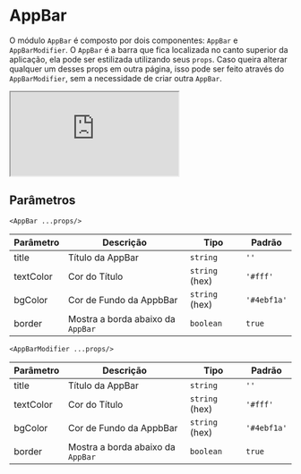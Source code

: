 # AppBar

O módulo `AppBar` é composto por dois componentes: `AppBar` e `AppBarModifier`. O `AppBar` é a barra que fica localizada no canto superior da aplicação, ela pode ser estilizada utilizando seus `props`. Caso queira alterar qualquer um desses props em outra página, isso pode ser feito através do `AppBarModifier`, sem a necessidade de criar outra `AppBar`.

<!-- @example ./example/Example.html -->
<div class="iframe-wrapper">
  <iframe src="http://bundlebrowser.didiraja.now.sh/#!/appbar"></iframe>
</div>

## Parâmetros

`<AppBar ...props/>`

| Parâmetro | Descrição           | Tipo            | Padrão    |
|-----------|---------------------|-----------------|-----------|
| title     | Título da AppBar    | `string`          | `''`        |
| textColor | Cor do Título       | `string` (hex)    | `'#fff'`    |
| bgColor   | Cor de Fundo da AppbBar| `string` (hex) | `'#4ebf1a'` |
| border   | Mostra a borda abaixo da `AppBar` | `boolean` | `true` |

`<AppBarModifier ...props/>`

| Parâmetro | Descrição                    | Tipo            | Padrão    |
|-----------|------------------------------|-----------------|-----------|
| title     | Título da AppBar    | `string`          | `''`        |
| textColor | Cor do Título       | `string` (hex)    | `'#fff'`    |
| bgColor   | Cor de Fundo da AppbBar| `string` (hex) | `'#4ebf1a'` |
| border   | Mostra a borda abaixo da `AppBar` | `boolean` | `true` |
